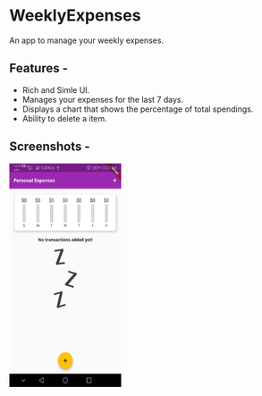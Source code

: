 
# WeeklyExpenses
An app to manage your weekly expenses.

## Features -
* Rich and Simle UI.
* Manages your expenses for the last 7 days.
* Displays a chart that shows the percentage of total spendings.
* Ability to delete a item.

## Screenshots - 
<img src="https://github.com/ankushmundhra/WeeklyExpenses/blob/master/screenshots/1.jpg" width="200" height="400">
